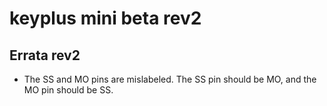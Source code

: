 # keyplus mini beta rev2

## Errata rev2

* The SS and MO pins are mislabeled. The SS pin should be MO, and the MO pin
should be SS.
